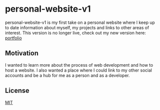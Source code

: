# personal-website-v1

personal-website-v1 is my first take on a personal website where I keep up to date information about myself, my projects and links to other areas of interest. This version is no longer live, check out my new version here: [portfolio](https://github.com/brianrclow/portfolio)

## Motivation

I wanted to learn more about the process of web development and how to host a website. I also wanted a place where I could link to my other social accounts and be a hub for me as a person and as a developer.


## License
[MIT](LICENSE)
